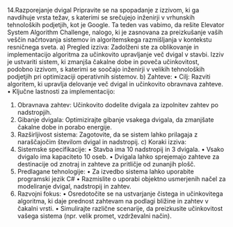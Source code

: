 14.Razporejanje dvigal
Pripravite se na spopadanje z izzivom, ki ga navdihuje vrsta težav, s katerimi se srečujejo inženirji v
vrhunskih tehnoloških podjetjih, kot je Google. Ta teden vas vabimo, da rešite Elevator System
Algorithm Challenge, nalogo, ki je zasnovana za preizkušanje vaših veščin načrtovanja sistemov in
algoritemskega razmišljanja v kontekstu resničnega sveta.
a) Pregled izziva: Zadolženi ste za oblikovanje in implementacijo algoritma za učinkovito
upravljanje več dvigal v stavbi. Izziv je ustvariti sistem, ki zmanjša čakalne dobe in poveča
učinkovitost, podobno izzivom, s katerimi se soočajo inženirji v velikih tehnoloških podjetjih
pri optimizaciji operativnih sistemov.
b) Zahteve:
• Cilj: Razviti algoritem, ki upravlja delovanje več dvigal in učinkovito obravnava zahteve.
• Ključne lastnosti za implementacijo:
1. Obravnava zahtev: Učinkovito dodelite dvigala za izpolnitev zahtev po nadstropjih.
2. Gibanje dvigala: Optimizirajte gibanje vsakega dvigala, da zmanjšate čakalne dobe
in porabo energije.
3. Razširljivost sistema: Zagotovite, da se sistem lahko prilagaja z naraščajočim
številom dvigal in nadstropij.
c) Koraki izziva:
1. Sistemske specifikacije:
• Stavba ima 10 nadstropij in 3 dvigala.
• Vsako dvigalo ima kapaciteto 10 oseb.
• Dvigala lahko sprejemajo zahteve za destinacije od znotraj in zahteve za pritličje od
zunanjih plošč.
2. Predlagane tehnologije:
• Za izvedbo sistema lahko uporabite programski jezik C#
• Razmislite o uporabi objektno usmerjenih načel za modeliranje dvigal, nadstropij in
zahtev.
3. Razvojni fokus:
• Osredotočite se na ustvarjanje čistega in učinkovitega algoritma, ki daje prednost
zahtevam na podlagi bližine in zahtev v čakalni vrsti.
• Simulirajte različne scenarije, da preizkusite učinkovitost vašega sistema (npr. velik
promet, vzdrževalni način).
